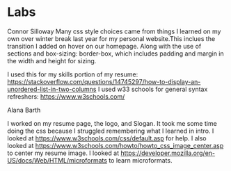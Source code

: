 # Labs

Connor Silloway
  Many css style choices came from things I learned on my own over winter break last year for my personal website.This inclues the transition I added on hover on our homepage. Along with the use of sections and box-sizing: border-box, which includes padding and margin in the width and height for sizing.

  I used this for my skills portion of my resume:
  https://stackoverflow.com/questions/14745297/how-to-display-an-unordered-list-in-two-columns
  I used w33 schools for general syntax refreshers:
  https://www.w3schools.com/

Alana Barth

I worked on my resume page, the logo, and Slogan. It took me some time doing the css because I struggled remembering what I learned in intro. I looked at https://www.w3schools.com/css/default.asp for help. I also looked at https://www.w3schools.com/howto/howto_css_image_center.asp to center my resume image. I looked at https://developer.mozilla.org/en-US/docs/Web/HTML/microformats to learn microformats.